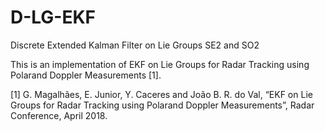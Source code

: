 # D-LG-EKF
Discrete Extended Kalman Filter on Lie Groups SE2 and SO2

This is an implementation of EKF on Lie Groups for Radar Tracking using Polarand Doppler Measurements [1].

[1] G. Magalhães, E. Junior, Y. Caceres and João B. R. do Val, “EKF on Lie Groups for Radar Tracking using Polarand Doppler Measurements”, Radar Conference, April 2018.
